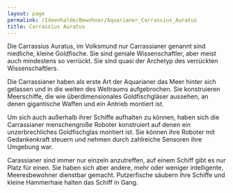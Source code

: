 ```yaml
---
layout: page
permalink: /Ideenhalde/Bewohner/Aquarianer_Carrassius_Auratus
title: Carrassius Auratus
---
```




Die Carrassius Auratus, im Volksmund nur Carrassianer genannt sind niedliche, kleine Goldfische. Sie sind geniale Wissenschaftler, aber meist auch mindestens so verrückt. Sie sind quasi der Archetyp des verrückten Wissenschaftlers.

Die Carrassianer haben als erste Art der Aquarianer das Meer hinter sich gelassen und in die weiten des Weltraums aufgebrochen. Sie konstruieren Meerschiffe, die wie überdimensionales Goldfischgläser aussehen, an denen gigantische Waffen und ein Antrieb montiert ist.

Um sich auch außerhalb ihrer Schiffe aufhalten zu können, haben sich die Carrassianer menschengroße Roboter konstruiert auf denen ein unzerbrechliches Goldfischglas montiert ist. Sie können ihre Roboter mit Gedankenkraft steuern und nehmen durch zahlreiche Sensoren ihre Umgebung war.

Carassianer sind immer nur einzeln anzutreffen, auf einem Schiff gibt es nur Platz für einen. Sie haben sich aber andere, mehr oder weniger intelligente, Meeresbewohner dienstbar gemacht. Putzerfische säubern ihre Schiffe und kleine Hammerhaie halten das Schiff in Gang.
